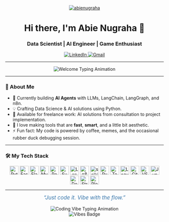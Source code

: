 <div align="center">
  <a href="https://github.com/Aabie">
    <img src="https://komarev.com/ghpvc/?username=abienugraha&label=Profile%20views&color=0e75b6&style=flat-square" alt="abienugraha" />
  </a>
  </div>

  <h1 align="center">Hi there, I'm Abie Nugraha 👋</h1>
  <h3 align="center">Data Scientist | AI Engineer | Game Enthusiast</h3>
  <p align="center">
    <a href="https://www.linkedin.com/in/aabienugraha/" target="_blank">
      <img src="https://img.shields.io/badge/LinkedIn-0077B5?style=for-the-badge&logo=linkedin&logoColor=white" alt="LinkedIn">
    </a>
    <a href="mailto:aabienugraha@gmail.com" target="_blank">
      <img src="https://img.shields.io/badge/Gmail-D14836?style=for-the-badge&logo=gmail&logoColor=white" alt="Gmail">
    </a>
  </p>
  </p>

---

<p align="center">
  <img src="https://readme-typing-svg.demolab.com?font=Fira+Code&size=24&pause=1000&color=F7931E&center=true&vCenter=true&width=435&lines=Welcome+to+my+GitHub!;Hello+visitor!;Thanks+for+stopping+by." alt="Welcome Typing Animation" />
</p>

---

### 🚀 About Me

- 🔭 Currently building **AI Agents** with LLMs, LangChain, LangGraph, and n8n.
- 💡 Crafting Data Science & AI solutions using Python.
- 💼 Available for freelance work: AI solutions from consultation to project implementation.
- 🎨 I love making tools that are **fast**, **smart**, and a little bit aesthetic.
- ⚡ Fun fact: My code is powered by coffee, memes, and the occasional rubber duck debugging session.

---

### 🛠️ My Tech Stack

  <p align="center">
    <img src="https://img.shields.io/badge/Python-3776AB?style=for-the-badge&logo=python&logoColor=white" height="28" alt="Python" />
    <img src="https://img.shields.io/badge/FastAPI-009688?style=for-the-badge&logo=fastapi&logoColor=white" height="28" alt="FastAPI" />
    <img src="https://img.shields.io/badge/Flask-000000?style=for-the-badge&logo=flask&logoColor=white" height="28" alt="Flask" />
    <img src="https://img.shields.io/badge/MySQL-4479A1?style=for-the-badge&logo=mysql&logoColor=white" height="28" alt="MySQL" />
    <img src="https://img.shields.io/badge/PostgreSQL-4169E1?style=for-the-badge&logo=postgresql&logoColor=white" height="28" alt="PostgreSQL" />
    <img src="https://img.shields.io/badge/Supabase-3ECF8E?style=for-the-badge&logo=supabase&logoColor=white" height="28" alt="Supabase" />
    <img src="https://img.shields.io/badge/LangChain-00C65E?style=for-the-badge" height="28" alt="LangChain" />
    <img src="https://img.shields.io/badge/n8n-121212?style=for-the-badge&logo=n8n&logoColor=white" height="28" alt="n8n" />
    <img src="https://img.shields.io/badge/scikit--learn-F7931E?style=for-the-badge&logo=scikit-learn&logoColor=white" height="28" alt="scikit-learn" />
    <img src="https://img.shields.io/badge/PyTorch-EE4C2C?style=for-the-badge&logo=pytorch&logoColor=white" height="28" alt="PyTorch" />
    <img src="https://img.shields.io/badge/TensorFlow-FF6F00?style=for-the-badge&logo=tensorflow&logoColor=white" height="28" alt="TensorFlow" />
    <img src="https://img.shields.io/badge/LazyPredict-252525?style=for-the-badge" height="28" alt="LazyPredict" />
    <img src="https://img.shields.io/badge/Git-F05032?style=for-the-badge&logo=git&logoColor=white" height="28" alt="Git" />
    <img src="https://img.shields.io/badge/VS%20Code-007ACC?style=for-the-badge&logo=visual-studio-code&logoColor=white" height="28" alt="VS Code" />
    <img src="https://img.shields.io/badge/Jupyter-F37626?style=for-the-badge&logo=jupyter&logoColor=white" height="28" alt="Jupyter" />
    <img src="https://img.shields.io/badge/Docker-2496ED?style=for-the-badge&logo=docker&logoColor=white" height="28" alt="Docker" />
    <img src="https://img.shields.io/badge/Streamlit-FF4B4B?style=for-the-badge&logo=streamlit&logoColor=white" height="28" alt="Streamlit" />
    <img src="https://img.shields.io/badge/Plotly-3F4F75?style=for-the-badge&logo=plotly&logoColor=white" height="28" alt="Plotly" />
  </p>

---

<p align="center">
  <em style="font-size:1.2em; color:#3776AB;">“Just code it. Vibe with the flow.”</em>
  <br><br>
  <img src="https://readme-typing-svg.demolab.com?font=Fira+Code&size=22&pause=1000&color=009688&center=true&vCenter=true&width=320&lines=Code+with+passion.;Vibe+with+logic.;Create+with+purpose." alt="Coding Vibe Typing Animation" />
  <br>
  <img src="https://img.shields.io/badge/Vibes-%23009688?style=flat-square&logo=music&logoColor=white" alt="Vibes Badge" />
</p>

